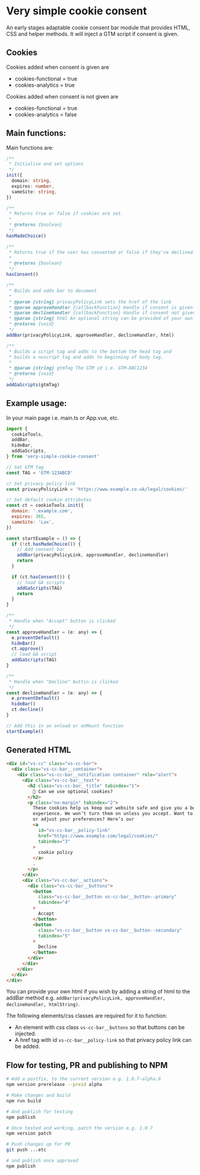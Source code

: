 # Very simple cookie consent

An early stages adaptable cookie consent bar module that provides HTML, CSS and helper methods.
It will inject a GTM script if consent is given.

## Cookies

Cookies added when consent is given are

- cookies-functional = true
- cookies-analytics = true

Cookies added when consent is not given are

- cookies-functional = true
- cookies-analytics = false

## Main functions:

Main functions are:

```ts
/**
 * Initialise and set options
 */
init({
  domain: string,
  expires: number,
  sameSite: string,
})

/**
 * Returns true or false if cookies are set.
 *
 * @returns {boolean}
 */
hasMadeChoice()

/**
 * Returns true if the user has consented or false if they've declined.
 *
 * @returns {boolean}
 */
hasConsent()

/**
 * Builds and adds bar to document
 *
 * @param {string} privacyPolicyLink sets the href of the link
 * @param approveHandler {callbackFunction} Handle if consent is given
 * @param declineHandler {callbackFunction} Handle if consent not given
 * @param {string} html An optional string can be provided of your own markup
 * @returns {void}
 */
addBar(privacyPolicyLink, approveHandler, declineHandler, html)

/**
 * Builds a script tag and adds to the bottom the head tag and
 * builds a noscript tag and adds to beginning of body tag.
 *
 * @param {string} gtmTag The GTM id i.e. GTM-ABC1234
 * @returns {void}
 */
addGaScripts(gtmTag)
```

## Example usage:

In your main page i.e. main.ts or App.vue, etc.

```js
import {
  cookieTools,
  addBar,
  hideBar,
  addGaScripts,
} from 'very-simple-cookie-consent'

// Set GTM tag
const TAG = 'GTM-123ABCD'

// Set privacy policy link
const privacyPolicyLink = 'https://www.example.co.uk/legal/cookies/'

// Set default cookie attributes
const ct = cookieTools.init({
  domain: '.example.com',
  expires: 365,
  sameSite: 'Lax',
})

const startExample = () => {
  if (!ct.hasMadeChoice()) {
    // Add consent bar
    addBar(privacyPolicyLink, approveHandler, declineHandler)
    return
  }

  if (ct.hasConsent()) {
    // load GA scripts
    addGaScripts(TAG)
    return
  }
}

/**
 * Handle when "Accept" button is clicked
 */
const approveHandler = (e: any) => {
  e.preventDefault()
  hideBar()
  ct.approve()
  // load GA script
  addGaScripts(TAG)
}

/**
 * Handle when "Decline" buttin is clicked
 */
const declineHandler = (e: any) => {
  e.preventDefault()
  hideBar()
  ct.decline()
}

// Add this in an onload or onMount function
startExample()
```

## Generated HTML

```html
<div id="vs-cc" class="vs-cc-bar">
  <div class="vs-cc-bar__container">
    <div class="vs-cc-bar__notification container" role="alert">
      <div class="vs-cc-bar__text">
        <h2 class="vs-cc-bar__title" tabindex="1">
          🍪 Can we use optional cookies?
        </h2>
        <p class="no-margin" tabindex="2">
          These cookies help us keep our website safe and give you a better
          experience. We won’t turn them on unless you accept. Want to know more
          or adjust your preferences? Here’s our
          <a
            id="vs-cc-bar__policy-link"
            href="https://www.example.com/legal/cookies/"
            tabindex="3"
          >
            cookie policy
          </a>
          .
        </p>
      </div>
      <div class="vs-cc-bar__actions">
        <div class="vs-cc-bar__buttons">
          <button
            class="vs-cc-bar__button vs-cc-bar__button--primary"
            tabindex="4"
          >
            Accept
          </button>
          <button
            class="vs-cc-bar__button vs-cc-bar__button--secondary"
            tabindex="5"
          >
            Decline
          </button>
        </div>
      </div>
    </div>
  </div>
</div>
```

You can provide your own html if you wish by adding a string of html to the addBar method e.g.
`addBar(privacyPolicyLink, approveHandler, declineHandler, htmlString)`.

The following elements/css classes are required for it to function:

- An element with css class `vs-cc-bar__buttons` so that buttons can be injected.
- A href tag with id `vs-cc-bar__policy-link` so that privacy policy link can be added.

## Flow for testing, PR and publishing to NPM

```bash
# Add a postfix, to the current version e.g. 1.0.7-alpha.0
npm version prerelease --preid alpha

# Make changes and build
npm run build

# And publish for testing
npm publish

# Once tested and working, patch the version e.g. 1.0.7
npm version patch

# Push changes up for PR
git push ...etc

# and publish once approved
npm publish
```
